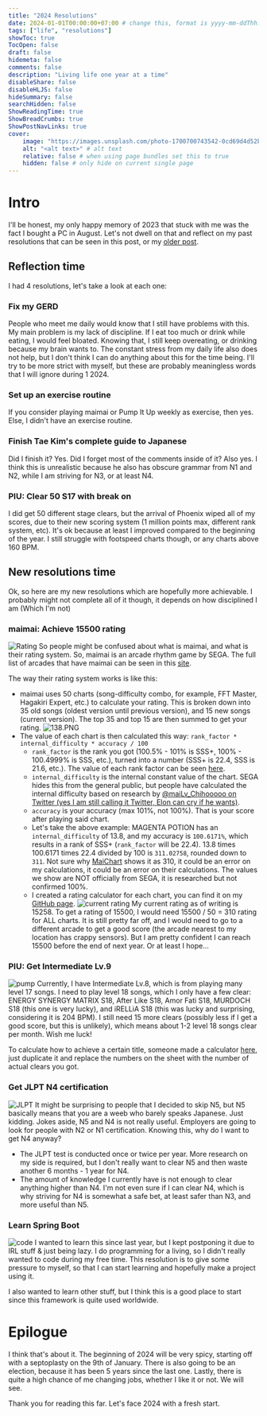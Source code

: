 ```yaml
---
title: "2024 Resolutions"
date: 2024-01-01T00:00:00+07:00 # change this, format is yyyy-mm-ddThh:mm:ssZhh:hh
tags: ["life", "resolutions"]
showToc: true
TocOpen: false
draft: false
hidemeta: false
comments: false
description: "Living life one year at a time"
disableShare: false
disableHLJS: false
hideSummary: false
searchHidden: false
ShowReadingTime: true
ShowBreadCrumbs: true
ShowPostNavLinks: true
cover:
    image: "https://images.unsplash.com/photo-1700700743542-0cd69d4d52b2?q=80&w=2128&auto=format&fit=crop&ixlib=rb-4.0.3&ixid=M3wxMjA3fDB8MHxwaG90by1wYWdlfHx8fGVufDB8fHx8fA%3D%3D" # image path/url
    alt: "<alt text>" # alt text
    relative: false # when using page bundles set this to true
    hidden: false # only hide on current single page
---
```


# Intro
I'll be honest, my only happy memory of 2023 that stuck with me was the fact I bought a PC in August. Let's not dwell on that and reflect on my past resolutions that can be seen in this post, or my [older post](/posts/2023-resolutions/).

## Reflection time
I had 4 resolutions, let's take a look at each one:

### Fix my GERD
People who meet me daily would know that I still have problems with this. My main problem is my lack of discipline. If I eat too much or drink while eating, I would feel bloated. Knowing that, I still keep overeating, or drinking because my brain wants to. The constant stress from my daily life also does not help, but I don't think I can do anything about this for the time being. I'll try to be more strict with myself, but these are probably meaningless words that I will ignore during 1 2024.

### Set up an exercise routine
If you consider playing maimai or Pump It Up weekly as exercise, then yes. Else, I didn't have an exercise routine.

### Finish Tae Kim's complete guide to Japanese
Did I finish it? Yes. Did I forget most of the comments inside of it? Also yes. I think this is unrealistic because he also has obscure grammar from N1 and N2, while I am striving for N3, or at least N4.

### PIU: Clear 50 S17 with break on
I did get 50 different stage clears, but the arrival of Phoenix wiped all of my scores, due to their new scoring system (1 million points max, different rank system, etc). It's ok because at least I improved compared to the beginning of the year. I still struggle with footspeed charts though, or any charts above 160 BPM.

## New resolutions time
Ok, so here are my new resolutions which are hopefully more achievable. I probably might not complete all of it though, it depends on how disciplined I am (Which I'm not)

### maimai: Achieve 15500 rating
![Rating](/Images/2024Resolutions/maimai.PNG)
So people might be confused about what is maimai, and what is their rating system. So, maimai is an arcade rhythm game by SEGA. The full list of arcades that have maimai can be seen in this [site](https://location.am-all.net/alm/location?gm=98&lang=en&ct=1007).

The way their rating system works is like this:
- maimai uses 50 charts (song-difficulty combo, for example, FFT Master, Hagakiri Expert, etc.) to calculate your rating. This is broken down into 35 old songs (oldest version until previous version), and 15 new songs (current version). The top 35 and top 15 are then summed to get your rating.
![138.PNG](/Images/2024Resolutions/138.PNG)
- The value of each chart is then calculated this way: `rank_factor * internal_difficulty * accuracy / 100`
    - `rank_factor` is the rank you got (100.5% - 101% is SSS+, 100% - 100.4999% is SSS, etc.), turned into a number (SSS+ is 22.4, SSS is 21.6, etc.). The value of each rank factor can be seen [here](https://github.com/sebastianaldi17/maifavorite/blob/d6bacf25dc2555fe814d7196784837f8eb5f7208/supabase-frontend/src/components/ChartModal.vue#L53).
    - `internal_difficulty` is the internal constant value of the chart. SEGA hides this from the general public, but people have calculated the internal difficulty based on research by [@maiLv_Chihooooo on Twitter (yes I am still calling it Twitter, Elon can cry if he wants)](https://twitter.com/maiLv_Chihooooo).
    - `accuracy` is your accuracy (max 101%, not 100%). That is your score after playing said chart.
    - Let's take the above example: MAGENTA POTION has an `internal_difficulty` of 13.8, and my accuracy is `100.6171%`, which results in a rank of SSS+ (`rank_factor` will be 22.4). 13.8 times 100.6171 times 22.4 divided by 100 is `311.02758`, rounded down to `311`. Not sure why [MaiChart](https://maichart-en.nuko.cat/) shows it as 310, it could be an error on my calculations, it could be an error on their calculations. The values we show are NOT officially from SEGA, it is researched but not confirmed 100%.
    - I created a rating calculator for each chart, you can find it on my [GitHub page](https://sebastianaldi17.github.io/).
![current rating](/Images/2024Resolutions/maimairating.png)
My current rating as of writing is 15258. To get a rating of 15500, I would need 15500 / 50 = 310 rating for ALL charts. It is still pretty far off, and I would need to go to a different arcade to get a good score (the arcade nearest to my location has crappy sensors). But I am pretty confident I can reach 15500 before the end of next year. Or at least I hope...

### PIU: Get Intermediate Lv.9
![pump](/Images/2024Resolutions/pumpitup.PNG)
Currently, I have Intermediate Lv.8, which is from playing many level 17 songs. I need to play level 18 songs, which I only have a few clear: ENERGY SYNERGY MATRIX S18, After Like S18, Amor Fati S18, MURDOCH S18 (this one is very lucky), and iRELLiA S18 (this was lucky and surprising, considering it is 204 BPM). I still need 15 more clears (possibly less if I get a good score, but this is unlikely), which means about 1-2 level 18 songs clear per month. Wish me luck!

To calculate how to achieve a certain title, someone made a calculator [here](https://docs.google.com/spreadsheets/d/1O3xmKyy3kZlB87YcUIQvnQkA0FMCfhCoPXz2V-o7Lwk/edit#gid=0), just duplicate it and replace the numbers on the sheet with the number of actual clears you got.

### Get JLPT N4 certification
![JLPT](https://upload.wikimedia.org/wikipedia/commons/e/e3/Japanese-Language_Proficiency_Test_logo.jpg)
It might be surprising to people that I decided to skip N5, but N5 basically means that you are a weeb who barely speaks Japanese. Just kidding. Jokes aside, N5 and N4 is not really useful. Employers are going to look for people with N2 or N1 certification. Knowing this, why do I want to get N4 anyway?

- The JLPT test is conducted once or twice per year. More research on my side is required, but I don't really want to clear N5 and then waste another 6 months - 1 year for N4.
- The amount of knowledge I currently have is not enough to clear anything higher than N4. I'm not even sure if I can clear N4, which is why striving for N4 is somewhat a safe bet, at least safer than N3, and more useful than N5.

### Learn Spring Boot
![code](https://images.unsplash.com/photo-1555952494-efd681c7e3f9?q=80&w=2070&auto=format&fit=crop&ixlib=rb-4.0.3&ixid=M3wxMjA3fDB8MHxwaG90by1wYWdlfHx8fGVufDB8fHx8fA%3D%3D)
I wanted to learn this since last year, but I kept postponing it due to IRL stuff & just being lazy. I do programming for a living, so I didn't really wanted to code during my free time. This resolution is to give some pressure to myself, so that I can start learning and hopefully make a project using it.

I also wanted to learn other stuff, but I think this is a good place to start since this framework is quite used worldwide.

# Epilogue
I think that's about it. The beginning of 2024 will be very spicy, starting off with a septoplasty on the 9th of January. There is also going to be an election, because it has been 5 years since the last one. Lastly, there is quite a high chance of me changing jobs, whether I like it or not. We will see.

Thank you for reading this far. Let's face 2024 with a fresh start.